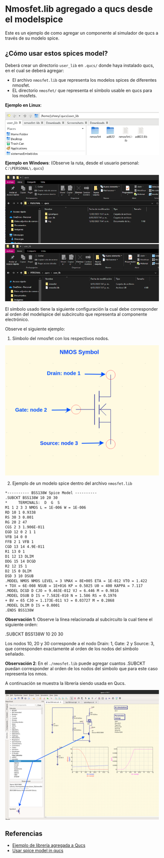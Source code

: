 # Nmosfet.lib agregado a qucs desde el modelspice

Este es un ejemplo de como agregar un componente al simulador de qucs a través de su modelo spice.

## ¿Cómo usar estos spices model?

Deberá crear un directorio `user_lib` en `.qucs/` donde haya instalado qucs, en el cual se deberá agregar:

* El archivo `nmosfet.lib` que representa los modelos spices de diferentes nmosfet.
* EL directorio `nmosfet/` que representa el símbolo usable en qucs para los mosfets.

**Ejemplo en Linux**:

![Librería en qucs](./ubicacion-libreria.png)

**Ejemplo en Windows**: (Observe la ruta, desde el usuario personal: `C:\PERSONAL\.qucs`)

![windows directorio](./directorio-windows.png)
![windows lib](./directorio-windows-lib.png)

El símbolo usado tiene la siguiente configuración la cual debe corresponder al orden del modelspice
del subcircuito que representa al componente electrónico.

Observe el siguiente ejemplo:

1. Símbolo del nmosfet con los respectivos nodos.

![sym-nmosfet-png](./nmos-sym.png)

2. Ejemplo de un modelo spice dentro del archivo `nmosfet.lib`

```cir
*---------- BSS138W Spice Model ----------
.SUBCKT BSS138W 10 20 30 
*     TERMINALS:  D  G  S
M1 1 2 3 3 NMOS L = 1E-006 W = 1E-006 
RD 10 1 0.9338 
RS 30 3 0.001 
RG 20 2 47 
CGS 2 3 1.906E-011 
EGD 12 0 2 1 1 
VFB 14 0 0 
FFB 2 1 VFB 1 
CGD 13 14 4.9E-011 
R1 13 0 1 
D1 12 13 DLIM 
DDG 15 14 DCGD 
R2 12 15 1 
D2 15 0 DLIM 
DSD 3 10 DSUB 
.MODEL NMOS NMOS LEVEL = 3 VMAX = 8E+005 ETA = 1E-012 VTO = 1.422 
+ TOX = 6E-008 NSUB = 1E+016 KP = 0.5025 U0 = 400 KAPPA = 7.117 
.MODEL DCGD D CJO = 9.463E-012 VJ = 6.446 M = 0.9816 
.MODEL DSUB D IS = 7.582E-010 N = 1.586 RS = 0.1976 
+ BV = 65 CJO = 1.173E-011 VJ = 0.03727 M = 0.2868 
.MODEL DLIM D IS = 0.0001 
.ENDS BSS138W
```

**Observación 1**: Observe la línea relacionada al subcircuito la cual tiene el siguiente orden:

.SUBCKT BSS138W 10 20 30 

Los nodos 10, 20 y 30 corresponde a el nodo Drain: 1, Gate: 2 y Source: 3, que corresponden exactamente al orden de los nodos del símbolo señalado.

**Observación 2**: En el `./nmosfet.lib` puede agregar cuantos .SUBCKT puedan corresponder al orden de los nodos
del simbolo que para este caso representa los nmos.

A continuación se muestra la librería siendo usada en Qucs.

![Example](./example-use-nmos.png)




## Referencias

* [Ejemplo de librería agregada a Qucs](https://github.com/ra3xdh/qucs_spicelib)
* [Usar spice model in qucs](https://qucs-help.readthedocs.io/en/spice4qucs/SubLib.html#using-manufacturers-component-data-libraries)
